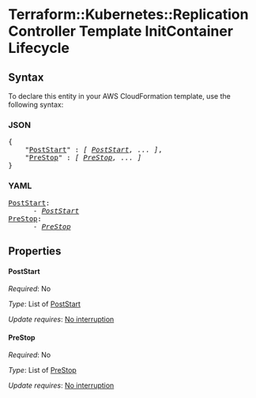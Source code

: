 # Terraform::Kubernetes::ReplicationController Template InitContainer Lifecycle

## Syntax

To declare this entity in your AWS CloudFormation template, use the following syntax:

### JSON

<pre>
{
    "<a href="#poststart" title="PostStart">PostStart</a>" : <i>[ <a href="template-initcontainer-lifecycle-poststart.md">PostStart</a>, ... ]</i>,
    "<a href="#prestop" title="PreStop">PreStop</a>" : <i>[ <a href="template-initcontainer-lifecycle-prestop.md">PreStop</a>, ... ]</i>
}
</pre>

### YAML

<pre>
<a href="#poststart" title="PostStart">PostStart</a>: <i>
      - <a href="template-initcontainer-lifecycle-poststart.md">PostStart</a></i>
<a href="#prestop" title="PreStop">PreStop</a>: <i>
      - <a href="template-initcontainer-lifecycle-prestop.md">PreStop</a></i>
</pre>

## Properties

#### PostStart

_Required_: No

_Type_: List of <a href="template-initcontainer-lifecycle-poststart.md">PostStart</a>

_Update requires_: [No interruption](https://docs.aws.amazon.com/AWSCloudFormation/latest/UserGuide/using-cfn-updating-stacks-update-behaviors.html#update-no-interrupt)

#### PreStop

_Required_: No

_Type_: List of <a href="template-initcontainer-lifecycle-prestop.md">PreStop</a>

_Update requires_: [No interruption](https://docs.aws.amazon.com/AWSCloudFormation/latest/UserGuide/using-cfn-updating-stacks-update-behaviors.html#update-no-interrupt)

